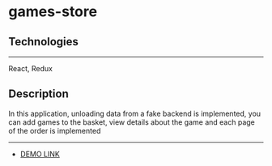 # games-store

## Technologies 
___

React, Redux

## Description

In this application, unloading data from a fake backend is implemented, you can add games to the basket, view details about the game and each page of the order is implemented

___

- [DEMO LINK](https://games-store-orpin.vercel.app/)
